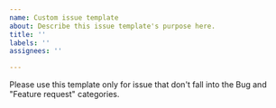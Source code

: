 ```yaml
---
name: Custom issue template
about: Describe this issue template's purpose here.
title: ''
labels: ''
assignees: ''

---
```


Please use this template only for issue that don't fall into the Bug and "Feature request" categories.
